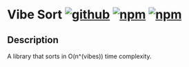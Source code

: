 # Vibe Sort [![github](https://img.shields.io/badge/GitHub-repository-blue)](https://github.com/amalej/vibe-sort-util) [![npm](https://img.shields.io/npm/v/vibe-sort-util)](https://www.npmjs.com/package/vibe-sort-util) [![npm](https://img.shields.io/npm/dt/vibe-sort-util)](https://www.npmjs.com/package/vibe-sort-util?activeTab=versions)

## Description

A library that sorts in O(n^(vibes)) time complexity.